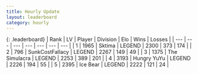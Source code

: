 ```yaml
---
title: Hourly Update
layout: leaderboard
category: hourly
---
```


{: .leaderboard}
| Rank | LV | Player | Division | Elo | Wins | Losses |
| --- | --- | --- | --- | --- | --- | --- |
| <span data-change="0">1</span> | 1965 | <span title="ID: 353063">Sktima</span> | LEGEND | <span data-change="0">2300</span> | <span data-change="0">373</span> | <span data-change="0">174</span> |
| <span data-change="0">2</span> | 796 | <span title="ID: 402846">SunkCostFallacy</span> | LEGEND | <span data-change="0">2267</span> | <span data-change="0">149</span> | <span data-change="0">49</span> |
| <span data-change="0">3</span> | 1375 | <span title="ID: 366840">The Simulacra</span> | LEGEND | <span data-change="0">2253</span> | <span data-change="0">389</span> | <span data-change="0">201</span> |
| <span data-change="1">4</span> | 3193 | <span title="ID: 164871">Hungry YuYu</span> | LEGEND | <span data-change="8">2226</span> | <span data-change="2">194</span> | <span data-change="0">55</span> |
| <span data-change="-1">5</span> | 2395 | <span title="ID: 417840">Ice Bear</span> | LEGEND | <span data-change="0">2222</span> | <span data-change="0">121</span> | <span data-change="0">24</span> |